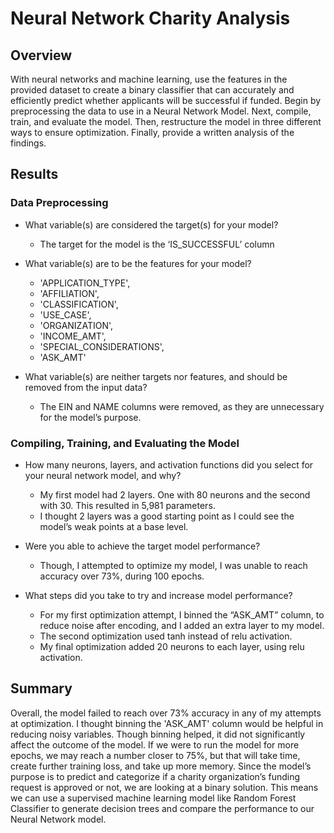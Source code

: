 # Neural Network Charity Analysis

## Overview

With neural networks and machine learning, use the features in the provided dataset to create a binary classifier that can accurately and efficiently predict whether applicants will be successful if funded.
Begin by preprocessing the data to use in a Neural Network Model. Next, compile, train, and evaluate the model. Then, restructure the model in three different ways to ensure optimization. Finally, provide a written analysis of the findings. 

## Results

### Data Preprocessing
-	What variable(s) are considered the target(s) for your model?
    - The target for the model is the ‘IS_SUCCESSFUL’ column

-	What variable(s) are to be the features for your model?
    - 'APPLICATION_TYPE',
    - 'AFFILIATION',
    - 'CLASSIFICATION',
    - 'USE_CASE',
    - 'ORGANIZATION',
    - 'INCOME_AMT',
    - 'SPECIAL_CONSIDERATIONS',
    - 'ASK_AMT'

-	What variable(s) are neither targets nor features, and should be removed from the input data?
    - The EIN and NAME columns were removed, as they are unnecessary for the model’s purpose.

### Compiling, Training, and Evaluating the Model

-	How many neurons, layers, and activation functions did you select for your neural network model, and why?
    - My first model had 2 layers. One with 80 neurons and the second with 30. This resulted in 5,981 parameters. 
    - I thought 2 layers was a good starting point as I could see the model’s weak points at a base level.

-	Were you able to achieve the target model performance?
    - Though, I attempted to optimize my model, I was unable to reach accuracy over 73%, during 100 epochs. 

-	What steps did you take to try and increase model performance?
    - For my first optimization attempt, I binned the “ASK_AMT” column, to reduce noise after encoding, and I added an extra layer to my model.
    - The second optimization used tanh instead of relu activation.
    - My final optimization added 20 neurons to each layer, using relu activation.

## Summary

Overall, the model failed to reach over 73% accuracy in any of my attempts at optimization. I thought binning the 'ASK_AMT' column would be helpful in reducing noisy variables. Though binning helped, it did not significantly affect the outcome of the model. If we were to run the model for more epochs, we may reach a number closer to 75%, but that will take time, create further training loss, and take up more memory. 
Since the model’s purpose is to predict and categorize if a charity organization’s funding request is approved or not, we are looking at a binary solution. This means we can use a supervised machine learning model like Random Forest Classifier to generate decision trees and compare the performance to our Neural Network model. 
